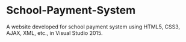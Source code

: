 # School-Payment-System
A website developed for school payment system using HTML5, CSS3, AJAX, XML, etc., in Visual Studio 2015. 
